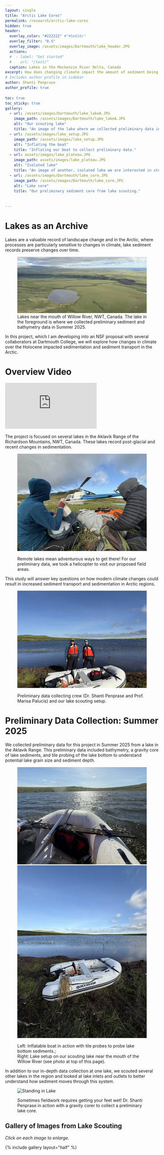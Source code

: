 ```yaml
---
layout: single
title: "Arctic Lake Cores"
permalink: /research/arctic-lake-cores
hidden: true
header:
  overlay_color: "#222222" #"#5e616c"
  overlay_filter: "0.5"
  overlay_image: /assets/images/Dartmouth/lake_header.JPG
  actions:
  #  - label: "Get started"
  #    url: "/test/"
  caption: Lakes in the Mackenzie River Delta, Canada
excerpt: How does changing climate impact the amount of sediment being transported across Arctic landscapes?
# Includes author profile in sidebar
author: Shanti Penprase
author_profile: true

toc: true
toc_sticky: true
gallery:
  - url: /assets/images/Dartmouth/lake_lakeA.JPG
    image_path: /assets/images/Dartmouth/lake_lakeA.JPG
    alt: "Our scouting lake"
    title: "An image of the lake where we collected preliminary data in the NWT, Canada."
  - url: /assets/images/lake_setup.JPG
    image_path: /assets/images/lake_setup.JPG
    alt: "Inflating the boat"
    title: "Inflating our boat to collect preliminary data."
  - url: assets/images/lake_plateau.JPG
    image_path: assets/images/lake_plateau.JPG
    alt: "Isolated lake"
    title: "An image of another, isolated lake we are interested in studying for longer term signals."
  - url: /assets/images/Dartmouth/lake_core.JPG
    image_path: /assets/images/Dartmouth/lake_core.JPG
    alt: "Lake core"
    title: "Our preliminary sediment core from lake scouting."
  

---
```

# Lakes as an Archive
Lakes are a valuable record of landscape change and in the Arctic, where processes are particularly sensitive to changes in climate, lake sediment records preserve changes over time.
<figure class="single-image">
  <img src="/assets/images/Dartmouth/lakes_body_header.JPG" alt="Lake Landscape">
  <figcaption>  
      Lakes near the mouth of Willow River, NWT, Canada. The lake in the foreground is where we collected preliminary sediment and bathymetry data in Summer 2025.   
  </figcaption>
</figure>

In this project, which I am developing into an NSF proposal with several collaborators at Dartmouth College, we will explore how changes in climate over the Holocene impacted sedimentation and sediment transport in the Arctic.

# Overview Video
<div class="video-container">
  <iframe src="https://www.youtube.com/embed/sW7cnWuq7w4" frameborder="0" allowfullscreen></iframe>
</div>


The project is focused on several lakes in the Aklavik Range of the Richardson Mountains, NWT, Canada. These lakes record post-glacial and recent changes in sedimentation.

<figure class="single-image">
  <img src="/assets/images/Dartmouth/lake_helicopter.JPG" alt="Lake Core Helicopter">
  <figcaption>
    <p class="text-center">
      Remote lakes mean adventurous ways to get there! For our preliminary data, we took a helicopter to visit our proposed field areas.
    </p>
  </figcaption>
</figure>
This study will answer key questions on how modern climate changes could result in increased sediment transport and sedimentation in Arctic regions.
<figure class="single-image">
  <img src="/assets/images/Dartmouth/lake_crew.JPG" alt="Lake Core Crew">
  <figcaption>
    <p class="text-center">
      Preliminary data collecting crew (Dr. Shanti Penprase and Prof. Marisa Palucis) and our lake scouting setup.
    </p>
  </figcaption>
</figure>


# Preliminary Data Collection: Summer 2025
We collected preliminary data for this project in Summer 2025 from a lake in the Aklavik Range. This preliminary data included bathymetry, a gravity core of lake sediments, and tile probing of the lake bottom to understand potential lake grain size and sediment depth.

<figure class="half image-row">
  <div class="image-container">
    <img src="/assets/images/lake_onboat.JPG" alt="View of Lake from Boat">
  </div>
  <div class="image-container">
    <img src="/assets/images/lake_overivew.JPG" alt="Boat on Shore">
  </div>
  <figcaption>
    <p class="text-center">
      Left: Inflatable boat in action with tile probes to probe lake bottom sediments.;<br>Right: Lake setup on our scouting lake near the mouth of the Willow River (see photo at top of this page).
    </p>
  </figcaption>
</figure>
In addition to our in-depth data collection at one lake, we scouted several other lakes in the region and looked at lake inlets and outlets to better understand how sediment moves through this system.
<figure class="single-image">
  <img src="/assets/images/lake_Shanti.JPG" alt="Standing in Lake">
  <figcaption>
    <p class="text-center">
      Sometimes fieldwork requires getting your feet wet! Dr. Shanti Penprase in action with a gravity corer to collect a preliminary lake core.
    </p>
  </figcaption>
</figure>

## Gallery of Images from Lake Scouting
<i>Click on each image to enlarge.</i>

{% include gallery layout="half" %}




